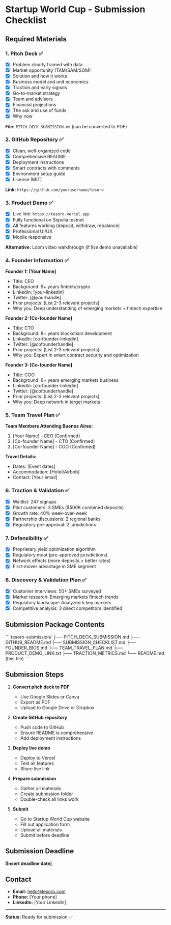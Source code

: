 # Startup World Cup - Submission Checklist

## Required Materials

### 1. Pitch Deck ✅
- [x] Problem clearly framed with data
- [x] Market opportunity (TAM/SAM/SOM)
- [x] Solution and how it works
- [x] Business model and unit economics
- [x] Traction and early signals
- [x] Go-to-market strategy
- [x] Team and advisors
- [x] Financial projections
- [x] The ask and use of funds
- [x] Why now

**File:** `PITCH_DECK_SUBMISSION.md` (can be converted to PDF)

### 2. GitHub Repository ✅
- [x] Clean, well-organized code
- [x] Comprehensive README
- [x] Deployment instructions
- [x] Smart contracts with comments
- [x] Environment setup guide
- [x] License (MIT)

**Link:** `https://github.com/yourusername/tesoro`

### 3. Product Demo ✅
- [x] Live link: `https://tesoro.vercel.app`
- [x] Fully functional on Sepolia testnet
- [x] All features working (deposit, withdraw, rebalance)
- [x] Professional UI/UX
- [x] Mobile responsive

**Alternative:** Loom video walkthrough (if live demo unavailable)

### 4. Founder Information ✅

**Founder 1: [Your Name]**
- Title: CEO
- Background: 5+ years fintech/crypto
- LinkedIn: [your-linkedin]
- Twitter: [@yourhandle]
- Prior projects: [List 2-3 relevant projects]
- Why you: Deep understanding of emerging markets + fintech expertise

**Founder 2: [Co-founder Name]**
- Title: CTO
- Background: 8+ years blockchain development
- LinkedIn: [co-founder-linkedin]
- Twitter: [@cofounderhandle]
- Prior projects: [List 2-3 relevant projects]
- Why you: Expert in smart contract security and optimization

**Founder 3: [Co-founder Name]**
- Title: COO
- Background: 6+ years emerging markets business
- LinkedIn: [co-founder-linkedin]
- Twitter: [@cofounderhandle]
- Prior projects: [List 2-3 relevant projects]
- Why you: Deep network in target markets

### 5. Team Travel Plan ✅

**Team Members Attending Buenos Aires:**
1. [Your Name] - CEO (Confirmed)
2. [Co-founder Name] - CTO (Confirmed)
3. [Co-founder Name] - COO (Confirmed)

**Travel Details:**
- Dates: [Event dates]
- Accommodation: [Hotel/Airbnb]
- Contact: [Your email]

### 6. Traction & Validation ✅
- [x] Waitlist: 247 signups
- [x] Pilot customers: 3 SMEs ($500K combined deposits)
- [x] Growth rate: 40% week-over-week
- [x] Partnership discussions: 2 regional banks
- [x] Regulatory pre-approval: 2 jurisdictions

### 7. Defensibility ✅
- [x] Proprietary yield optimization algorithm
- [x] Regulatory moat (pre-approved jurisdictions)
- [x] Network effects (more deposits = better rates)
- [x] First-mover advantage in SME segment

### 8. Discovery & Validation Plan ✅
- [x] Customer interviews: 50+ SMEs surveyed
- [x] Market research: Emerging markets fintech trends
- [x] Regulatory landscape: Analyzed 5 key markets
- [x] Competitive analysis: 3 direct competitors identified

## Submission Package Contents

\`\`\`
tesoro-submission/
├── PITCH_DECK_SUBMISSION.md
├── GITHUB_README.md
├── SUBMISSION_CHECKLIST.md
├── FOUNDER_BIOS.md
├── TEAM_TRAVEL_PLAN.md
├── PRODUCT_DEMO_LINK.txt
├── TRACTION_METRICS.md
└── README.md (this file)
\`\`\`

## Submission Steps

1. **Convert pitch deck to PDF**
   - Use Google Slides or Canva
   - Export as PDF
   - Upload to Google Drive or Dropbox

2. **Create GitHub repository**
   - Push code to GitHub
   - Ensure README is comprehensive
   - Add deployment instructions

3. **Deploy live demo**
   - Deploy to Vercel
   - Test all features
   - Share live link

4. **Prepare submission**
   - Gather all materials
   - Create submission folder
   - Double-check all links work

5. **Submit**
   - Go to Startup World Cup website
   - Fill out application form
   - Upload all materials
   - Submit before deadline

## Submission Deadline
**[Insert deadline date]**

## Contact
- **Email:** hello@tesoro.com
- **Phone:** [Your phone]
- **LinkedIn:** [Your LinkedIn]

---

**Status:** Ready for submission ✅

